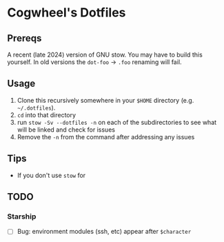 # Cogwheel's Dotfiles

## Prereqs

A recent (late 2024) version of GNU stow. You may have to build this yourself.
In old versions the `dot-foo` -> `.foo` renaming will fail.

## Usage

1. Clone this recursively somewhere in your `$HOME` directory (e.g. `~/.dotfiles`).
2. `cd` into that directory
3. run `stow -Sv --dotfiles -n` on each of the subdirectories to see what will be linked and check for issues
4. Remove the `-n` from the command after addressing any issues

## Tips

- If you don't use `stow` for

## TODO

### Starship

- [ ] Bug: environment modules (ssh, etc) appear after `$character`
